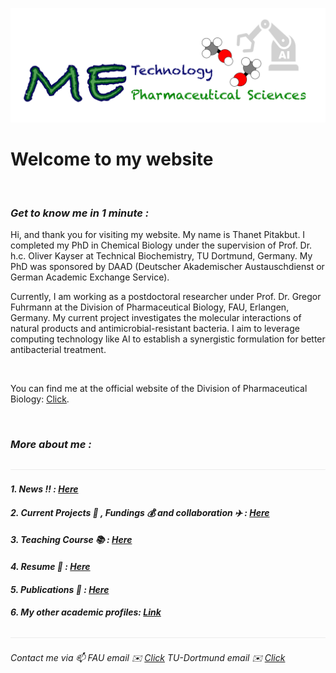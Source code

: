 ![](/images/cv-header.png)

# Welcome to my website

&nbsp;

### *Get to know me in 1 minute :*

Hi, and thank you for visiting my website. My name is Thanet Pitakbut. I completed my PhD in Chemical Biology under the supervision of Prof. Dr. h.c. Oliver Kayser at Technical Biochemistry, TU Dortmund, Germany. My PhD was sponsored by DAAD (Deutscher Akademischer Austauschdienst or German Academic Exchange Service). 


Currently, I am working as a postdoctoral researcher under Prof. Dr. Gregor Fuhrmann at the Division of Pharmaceutical Biology, FAU, Erlangen, Germany. My current project investigates the molecular interactions of natural products and antimicrobial-resistant bacteria. I aim to leverage computing technology like AI to establish a synergistic formulation for better antibacterial treatment. 

&nbsp;


You can find me at the official website of the Division of Pharmaceutical Biology: [Click](https://www.pharmbio.nat.fau.de/person/685/).

&nbsp;


### *More about me :* 
![](/images/line04.png)



#### *1. News :bangbang: : [Here](pages/0_page_under_construction.md)*


#### *2. Current Projects :lab_coat: , Fundings :moneybag: and collaboration :airplane: : [Here](pages/0_page_under_construction.md)*


#### *3. Teaching Course :books: : [Here](pages/0_page_under_construction.md)*


#### *4. Resume :memo: : [Here](pages/0_page_under_construction.md)*


#### *5. Publications :microscope: : [Here](pages/0_page_under_construction.md)*


#### *6. My other academic profiles: [Link](pages/0_page_under_construction.md)*


![](/images/line04.png)


###### *Contact me via :mailbox: FAU email :envelope: [Click](mailto:thanet.pitakbut@fau.de) TU-Dortmund email :envelope: [Click](mailto:thanet.pitakbut@fau.de)*



